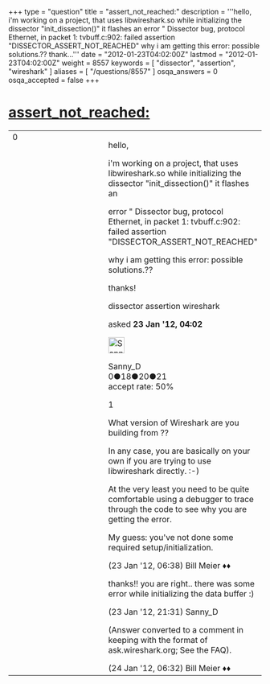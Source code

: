 +++
type = "question"
title = "assert_not_reached:"
description = '''hello, i&#x27;m working on a project, that uses libwireshark.so while initializing the dissector &quot;init_dissection()&quot; it flashes an error &quot; Dissector bug, protocol Ethernet, in packet 1: tvbuff.c:902: failed assertion &quot;DISSECTOR_ASSERT_NOT_REACHED&quot;  why i am getting this error: possible solutions.?? thank...'''
date = "2012-01-23T04:02:00Z"
lastmod = "2012-01-23T04:02:00Z"
weight = 8557
keywords = [ "dissector", "assertion", "wireshark" ]
aliases = [ "/questions/8557" ]
osqa_answers = 0
osqa_accepted = false
+++

<div class="headNormal">

# [assert\_not\_reached:](/questions/8557/assert_not_reached)

</div>

<div id="main-body">

<div id="askform">

<table id="question-table" style="width:100%;"><colgroup><col style="width: 50%" /><col style="width: 50%" /></colgroup><tbody><tr class="odd"><td style="width: 30px; vertical-align: top"><div class="vote-buttons"><div id="post-8557-score" class="post-score" title="current number of votes">0</div><div id="favorite-count" class="favorite-count"></div></div></td><td><div id="item-right"><div class="question-body"><p>hello,</p><p>i'm working on a project, that uses libwireshark.so while initializing the dissector "init_dissection()" it flashes an</p><p>error " Dissector bug, protocol Ethernet, in packet 1: tvbuff.c:902: failed assertion "DISSECTOR_ASSERT_NOT_REACHED"</p><p>why i am getting this error: possible solutions.??</p><p>thanks!</p></div><div id="question-tags" class="tags-container tags">dissector assertion wireshark</div><div id="question-controls" class="post-controls"></div><div class="post-update-info-container"><div class="post-update-info post-update-info-user"><p>asked <strong>23 Jan '12, 04:02</strong></p><img src="https://secure.gravatar.com/avatar/425d250364423a7595a3eb9dea779cb2?s=32&amp;d=identicon&amp;r=g" class="gravatar" width="32" height="32" alt="Sanny_D&#39;s gravatar image" /><p>Sanny_D<br />
<span class="score" title="0 reputation points">0</span><span title="18 badges"><span class="badge1">●</span><span class="badgecount">18</span></span><span title="20 badges"><span class="silver">●</span><span class="badgecount">20</span></span><span title="21 badges"><span class="bronze">●</span><span class="badgecount">21</span></span><br />
<span class="accept_rate" title="Rate of the user&#39;s accepted answers">accept rate:</span> <span title="Sanny_D has 3 accepted answers">50%</span></p></div></div><div id="comments-container-8557" class="comments-container"><span id="8561"></span><div id="comment-8561" class="comment"><div id="post-8561-score" class="comment-score">1</div><div class="comment-text"><p>What version of Wireshark are you building from ??</p><p>In any case, you are basically on your own if you are trying to use libwireshark directly. :-)</p><p>At the very least you need to be quite comfortable using a debugger to trace through the code to see why you are getting the error.</p><p>My guess: you've not done some required setup/initialization.</p></div><div id="comment-8561-info" class="comment-info"><span class="comment-age">(23 Jan '12, 06:38)</span> Bill Meier ♦♦</div></div><span id="8575"></span><div id="comment-8575" class="comment"><div id="post-8575-score" class="comment-score"></div><div class="comment-text"><p>thanks!! you are right.. there was some error while initializing the data buffer :)</p></div><div id="comment-8575-info" class="comment-info"><span class="comment-age">(23 Jan '12, 21:31)</span> Sanny_D</div></div><span id="8582"></span><div id="comment-8582" class="comment"><div id="post-8582-score" class="comment-score"></div><div class="comment-text"><p>(Answer converted to a comment in keeping with the format of ask.wireshark.org; See the FAQ).</p></div><div id="comment-8582-info" class="comment-info"><span class="comment-age">(24 Jan '12, 06:32)</span> Bill Meier ♦♦</div></div></div><div id="comment-tools-8557" class="comment-tools"></div><div class="clear"></div><div id="comment-8557-form-container" class="comment-form-container"></div><div class="clear"></div></div></td></tr></tbody></table>

</div>

</div>


